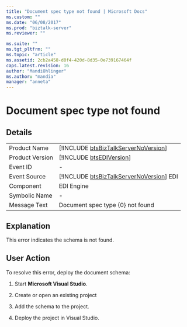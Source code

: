 ```yaml
---
title: "Document spec type not found | Microsoft Docs"
ms.custom: ""
ms.date: "06/08/2017"
ms.prod: "biztalk-server"
ms.reviewer: ""

ms.suite: ""
ms.tgt_pltfrm: ""
ms.topic: "article"
ms.assetid: 2cb2a458-d0f4-420d-8d35-0e739167464f
caps.latest.revision: 16
author: "MandiOhlinger"
ms.author: "mandia"
manager: "anneta"
---
```

# Document spec type not found
## Details  
  
|                 |                                                                                         |
|-----------------|-----------------------------------------------------------------------------------------|
|  Product Name   |   [!INCLUDE [btsBizTalkServerNoVersion](../includes/btsbiztalkservernoversion-md.md)]   |
| Product Version |               [!INCLUDE [btsEDIVersion](../includes/btsediversion-md.md)]               |
|    Event ID     |                                            -                                            |
|  Event Source   | [!INCLUDE [btsBizTalkServerNoVersion](../includes/btsbiztalkservernoversion-md.md)] EDI |
|    Component    |                                       EDI Engine                                        |
|  Symbolic Name  |                                            -                                            |
|  Message Text   |                            Document spec type {0} not found                             |
  
## Explanation  
 This error indicates the schema is not found.  
  
## User Action  
 To resolve this error, deploy the document schema:  
  
1.  Start **Microsoft Visual Studio**.  
  
2.  Create or open an existing project  
  
3.  Add the schema to the project.  
  
4.  Deploy the project in Visual Studio.